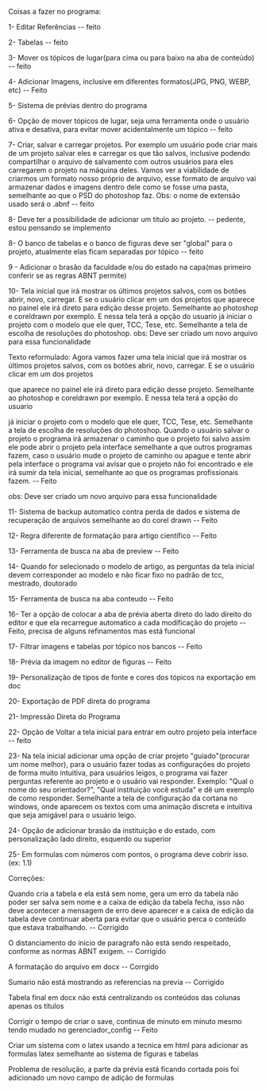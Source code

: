 Coisas a fazer no programa:

1- Editar Referências -- feito

2- Tabelas -- feito

3- Mover os tópicos de lugar(para cima ou para baixo na aba de conteúdo) -- feito

4- Adicionar Imagens, inclusive em diferentes formatos(JPG, PNG, WEBP, etc) -- Feito

5- Sistema de prévias dentro do programa

6- Opção de mover tópicos de lugar, seja uma ferramenta onde o usuário ativa
e desativa, para evitar mover acidentalmente um tópico -- feito

7- Criar, salvar e carregar projetos. Por exemplo um usuário pode criar mais de um projeto
salvar eles e carregar os que tão salvos, inclusive podendo compartilhar o arquivo de salvamento
com outros usuários para eles carregarem o projeto na máquina deles. Vamos ver
a viabilidade de criarmos um formato nosso próprio de arquivo, esse formato de arquivo
vai armazenar dados e imagens dentro dele como se fosse uma pasta, semelhante ao que o PSD do photoshop faz.
Obs: o nome de extensão usado será o .abnf -- feito

8- Deve ter a possibilidade de adicionar um titulo ao projeto. -- pedente, estou pensando se implemento

8- O banco de tabelas e o banco de figuras deve ser "global" para o projeto, atualmente elas ficam separadas por tópico -- feito

9 - Adicionar o brasão da faculdade e/ou do estado na capa(mas primeiro conferir se as regras ABNT permite)

10- Tela inicial que irá mostrar os últimos projetos salvos, com os botões abrir, novo, carregar. E se o usuário clicar em um dos projetos
que aparece no painel ele irá direto para edição desse projeto. Semelhante ao photoshop e coreldrawn por exemplo. E nessa tela terá a opção do usuario
já iniciar o projeto com o modelo que ele quer, TCC, Tese, etc. Semelhante a tela de escolha de resoluções do photoshop.
obs: Deve ser criado um novo arquivo para essa funcionalidade

Texto reformulado: Agora vamos fazer uma tela inicial que irá mostrar os últimos projetos salvos, com os botões abrir, novo, carregar. E se o usuário clicar em um dos projetos

que aparece no painel ele irá direto para edição desse projeto. Semelhante ao photoshop e coreldrawn por exemplo. E nessa tela terá a opção do usuario

já iniciar o projeto com o modelo que ele quer, TCC, Tese, etc. Semelhante a tela de escolha de resoluções do photoshop. Quando o usuário salvar o projeto o programa irá armazenar o caminho que o projeto foi salvo assim ele pode abrir o projeto pela interface semelhante a que outros programas fazem, caso o usuário mude o projeto de caminho ou apague e tente abrir pela interface o programa vai avisar que o projeto não foi encontrado e ele irá sumir da tela inicial, semelhante ao que os programas profissionais fazem. -- Feito

obs: Deve ser criado um novo arquivo para essa funcionalidade

11- Sistema de backup automatico contra perda de dados e sistema de recuperação de arquivos semelhante ao do corel drawn -- Feito

12- Regra diferente de formatação para artigo cientifico -- Feito

13- Ferramenta de busca na aba de preview -- Feito

14- Quando for selecionado o modelo de artigo, as perguntas da tela inicial devem corresponder ao modelo e não ficar fixo no padrão de tcc, mestrado, doutorado

15- Ferramenta de busca na aba conteudo -- Feito

16- Ter a opção de colocar a aba de prévia aberta direto do lado direito do editor e que ela recarregue automatico a cada modificação do projeto -- Feito, precisa de alguns refinamentos mas está funcional

17- Filtrar imagens e tabelas por tópico nos bancos -- Feito

18- Prévia da imagem no editor de figuras -- Feito

19- Personalização de tipos de fonte e cores dos tópicos na exportação em doc

20- Exportação de PDF direta do programa

21- Impressão Direta do Programa

22- Opção de Voltar a tela inicial para entrar em outro projeto pela interface -- feito

23- Na tela inicial adicionar uma opção de criar projeto "guiado"(procurar um nome melhor), para o usuário fazer todas as configurações do projeto de forma muito intuitiva, para usuários leigos, o programa vai fazer perguntas referente ao projeto e o usuário vai responder. Exemplo: "Qual o nome do seu orientador?", "Qual instituição você estuda" e dê um exemplo de como responder. Semelhante a tela de configuração da cortana no windows, onde aparecem os textos com uma animação discreta e intuitiva que seja amigável para o usuário leigo.

24- Opção de adicionar brasão da instituição e do estado, com personalização lado direito, esquerdo ou superior

25- Em formulas com números com pontos, o programa deve cobrir isso. (ex: 1.1)

Correções:

Quando cria a tabela e ela está sem nome, gera um erro da tabela não poder ser
salva sem nome e a caixa de edição da tabela fecha, isso não deve acontecer
a mensagem de erro deve aparecer e a caixa de edição da tabela deve continuar aberta
para evitar que o usuário perca o conteúdo que estava trabalhando. -- Corrigido

O distanciamento do inicio de paragrafo não está sendo respeitado, conforme as normas ABNT exigem. -- Corrigido

A formatação do arquivo em docx --  Corrgido

Sumario não está mostrando as referencias na previa --  Corrigido

Tabela final em docx não está centralizando os conteúdos das colunas apenas os titulos

Corrigir o tempo de criar o save, continua de minuto em minuto mesmo tendo mudado no gerenciador_config -- Feito

Criar um sistema com o latex usando a tecnica em html para adicionar as formulas latex semelhante ao sistema de figuras e tabelas

Problema de resolução, a parte da prévia está ficando cortada pois foi adicionado um novo campo de adição de formulas